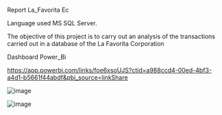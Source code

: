 Report La_Favorita Ec

Language used MS SQL Server.

The objective of this project is to carry out an analysis of the transactions carried out in a database of the La Favorita Corporation

Dashboard Power_Bi

https://app.powerbi.com/links/foe6xsoUJS?ctid=a988ccd4-00ed-4bf3-a4d1-b5661f44abdf&pbi_source=linkShare

![image](https://github.com/ELopez2657/Dashboard_Power_Bi_P2/assets/146747798/d1d8caff-d60c-4d7c-93c5-959082784086)

![image](https://github.com/ELopez2657/Dashboard_Power_Bi_P2/assets/146747798/8781cd7f-4eed-4b50-bd27-792f8631f914)







